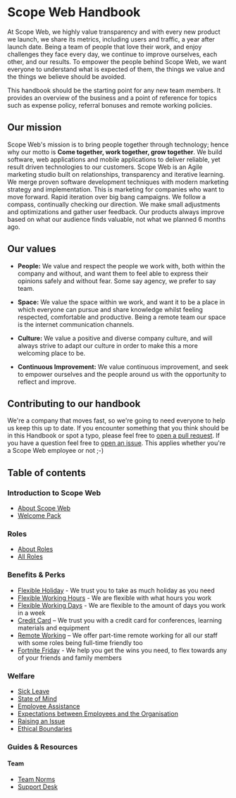 # Scope Web Handbook

At Scope Web, we highly value transparency and with every new product we launch, we share its metrics, including users and traffic, a year after launch date. Being a team of people that love their work, and enjoy challenges they face every day, we continue to improve ourselves, each other, and our results. To empower the people behind Scope Web, we want everyone to understand what is expected of them, the things we value and the things we believe should be avoided.

This handbook should be the starting point for any new team members. It provides an overview of the business and a point of reference for topics such as expense policy, referral bonuses and remote working policies.

## Our mission

Scope Web's mission is to bring people together through technology; hence why our motto is **Come together, work together, grow together**. We build software, web applications and mobile applications to deliver reliable, yet result driven technologies to our customers. Scope Web is an Agile marketing studio built on relationships, transparency and iterative learning. We merge proven software development techniques with modern marketing strategy and implementation. This is marketing for companies who want to move forward. Rapid iteration over big bang campaigns. We follow a compass, continually checking our direction. We make small adjustments and optimizations and gather user feedback. Our products always improve based on what our audience finds valuable, not what we planned 6 months ago.

## Our values

* **People:** We value and respect the people we work with, both within the company and without, and want them to feel able to express their opinions safely and without fear. Some say agency, we prefer to say team.

* **Space:** We value the space within we work, and want it to be a place in which everyone can pursue and share knowledge whilst feeling respected, comfortable and productive. Being a remote team our space is the internet communication channels.

* **Culture:** We value a positive and diverse company culture, and will always strive to adapt our culture in order to make this a more welcoming place to be.

* **Continuous Improvement:** We value continuous improvement, and seek to empower ourselves and the people around us with the opportunity to reflect and improve.

## Contributing to our handbook

We're a company that moves fast, so we're going to need everyone to help us keep this up to date. If you encounter something that you think should be in this Handbook or spot a typo, please feel free to [open a pull request](https://github.com/scopeweb/handbook/pulls). If you have a question feel free to [open an issue](https://github.com/scopeweb/handbook/issues). This applies whether you're a Scope Web employee or not ;-)

## Table of contents

### Introduction to Scope Web

* [About Scope Web](company/about.md)
* [Welcome Pack](company/welcome_pack.md)

### Roles

* [About Roles](roles/README.md)
* [All Roles](roles/)

### Benefits & Perks

* [Flexible Holiday](benefits/flexible_holiday.md) - We trust you to take as much holiday as you need
* [Flexible Working Hours](benefits/working_hours.md) - We are flexible with what hours you work
* [Flexible Working Days](benefits/flexible_working.md) - We are flexible to the amount of days you work in a week
* [Credit Card](benefits/company_credit_card.md) – We trust you with a credit card for conferences, learning materials and equipment
* [Remote Working](benefits/remote_working.md) – We offer part-time remote working for all our staff with some roles being full-time friendly too
* [Fortnite Friday](benefits/fortnite_friday.md) - We help you get the wins you need, to flex towards any of your friends and family members

### Welfare

* [Sick Leave](guides/welfare/sick_leave.md)
* [State of Mind](guides/welfare/state_of_mind.md)
* [Employee Assistance](guides/welfare/employee_assistance.md)
* [Expectations between Employees and the Organisation](guides/welfare/expectations.md)
* [Raising an Issue](guides/welfare/raising_an_issue.md)
* [Ethical Boundaries](guides/welfare/ethical_boundaries.md)

### Guides & Resources

#### Team

* [Team Norms](team-norms)
* [Support Desk](guides/process/support/README.md)